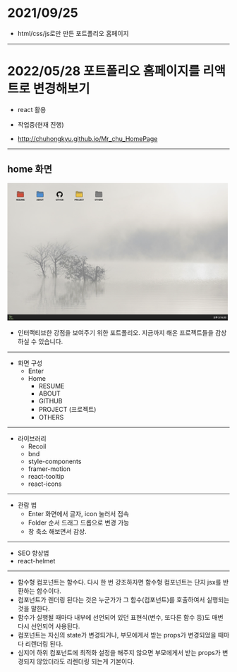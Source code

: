 # 2021/09/25

- html/css/js로만 만든 포트폴리오 홈페이지

---

# 2022/05/28 포트폴리오 홈페이지를 리액트로 변경해보기

- react 활용
- 작업중(현재 진행)

- http://chuhongkyu.github.io/Mr_chu_HomePage

---

## home 화면

<img style="width: 500px; height: auto;" src="https://github.com/chuhongkyu/Mr_chu_HomePage/blob/main/public/assets/home.png?raw=true" alt="페이지"/>

- 인터랙티브한 강점을 보여주기 위한 포트폴리오.
  지금까지 해온 프로젝트들을 감상하실 수 있습니다.

---

- 화면 구성
  - Enter
  - Home
    - RESUME
    - ABOUT
    - GITHUB
    - PROJECT (프로젝트)
    - OTHERS

---

- 라이브러리
  - Recoil
  - bnd
  - style-components
  - framer-motion
  - react-tooltip
  - react-icons

---

- 관람 법
  - Enter 화면에서 글자, icon 눌러서 접속
  - Folder 순서 드래그 드롭으로 변경 가능
  - 창 축소 해보면서 감상.

---

- SEO 향상법
- react-helmet

---

- 함수형 컴포넌트는 함수다. 다시 한 번 강조하자면 함수형 컴포넌트는 단지 jsx를 반환하는 함수이다.
- 컴포넌트가 렌더링 된다는 것은 누군가가 그 함수(컴포넌트)를 호출하여서 실행되는 것을 말한다.
- 함수가 실행될 때마다 내부에 선언되어 있던 표현식(변수, 또다른 함수 등)도 매번 다시 선언되어 사용된다.
- 컴포넌트는 자신의 state가 변경되거나, 부모에게서 받는 props가 변경되었을 때마다 리렌더링 된다.
- 심지어 하위 컴포넌트에 최적화 설정을 해주지 않으면 부모에게서 받는 props가 변경되지 않았더라도 리렌더링 되는게 기본이다.
